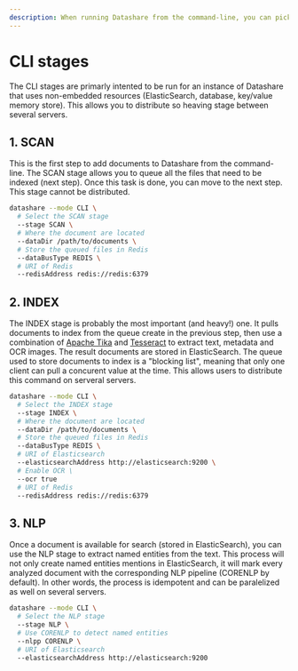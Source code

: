 ```yaml
---
description: When running Datashare from the command-line, you can pick which "stage" to apply to analyse your documents.
---
```


# CLI stages

The CLI stages are primarly intented to be run for an instance of Datashare that uses non-embedded resources (ElasticSearch, database, key/value memory store). This allows you to distribute so heaving stage between several servers.

## 1. SCAN

This is the first step to add documents to Datashare from the command-line. The SCAN stage allows you to queue all the files that need to be indexed (next step). Once this task is done, you can move to the next step. This stage cannot be distributed.

```bash
datashare --mode CLI \  
  # Select the SCAN stage
  --stage SCAN \
  # Where the document are located
  --dataDir /path/to/documents \
  # Store the queued files in Redis
  --dataBusType REDIS \
  # URI of Redis 
  --redisAddress redis://redis:6379
```

## 2. INDEX

The INDEX stage is probably the most important (and heavy!) one. It pulls documents to index from the queue create in the previous step, then use a combination of [Apache Tika](https://tika.apache.org) and [Tesseract](https://tesseract-ocr.github.io/) to extract text, metadata and OCR images. The result documents are stored in ElasticSearch. The queue used to store documents to index is a "blocking list", meaning that only one client can pull a concurent value at the time. This allows users to distribute this command on serveral servers.

```bash
datashare --mode CLI \
  # Select the INDEX stage
  --stage INDEX \
  # Where the document are located
  --dataDir /path/to/documents \
  # Store the queued files in Redis
  --dataBusType REDIS \
  # URI of Elasticsearch
  --elasticsearchAddress http://elasticsearch:9200 \
  # Enable OCR \
  --ocr true
  # URI of Redis 
  --redisAddress redis://redis:6379
```
## 3. NLP

Once a document is available for search (stored in ElasticSearch), you can use the NLP stage to extract named entities from the text. This process will not only create named entities mentions in ElasticSearch, it will mark every analyzed document with the corresponding NLP pipeline (CORENLP by default). In other words, the process is idempotent and can be paralelized as well on several servers.

```bash
datashare --mode CLI \
  # Select the NLP stage
  --stage NLP \
  # Use CORENLP to detect named entities
  --nlpp CORENLP \
  # URI of Elasticsearch
  --elasticsearchAddress http://elasticsearch:9200 
```


